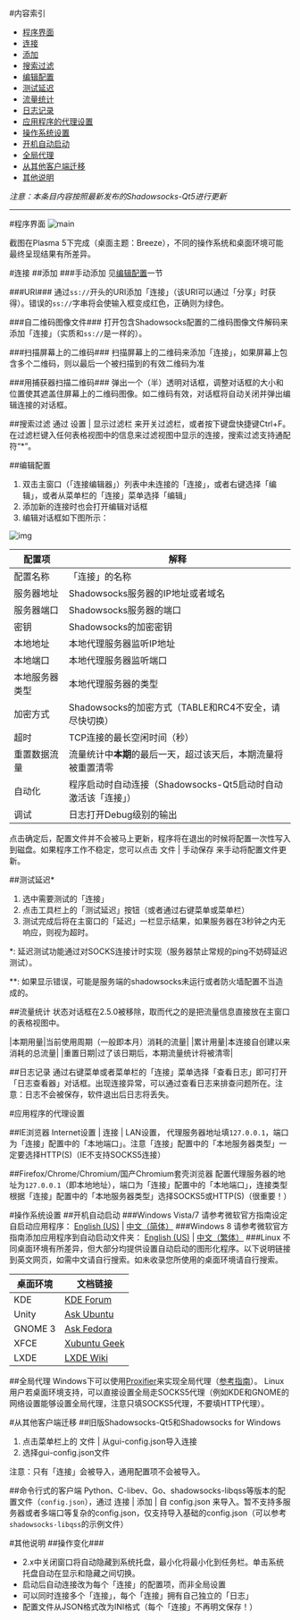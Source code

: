 #内容索引

- [程序界面](#%E7%A8%8B%E5%BA%8F%E7%95%8C%E9%9D%A2)
- [连接](#%E8%BF%9E%E6%8E%A5)
 - [添加](#%E6%B7%BB%E5%8A%A0)
 - [搜索过滤](搜索过滤)
 - [编辑配置](#%E7%BC%96%E8%BE%91%E9%85%8D%E7%BD%AE)
 - [测试延迟](#%E6%B5%8B%E8%AF%95%E5%BB%B6%E8%BF%9F)
 - [流量统计](#%E6%B5%81%E9%87%8F%E7%BB%9F%E8%AE%A1)
 - [日志记录](#%E6%97%A5%E5%BF%97%E8%AE%B0%E5%BD%95)
- [应用程序的代理设置](#%E5%BA%94%E7%94%A8%E7%A8%8B%E5%BA%8F%E7%9A%84%E4%BB%A3%E7%90%86%E8%AE%BE%E7%BD%AE)
- [操作系统设置](#%E6%93%8D%E4%BD%9C%E7%B3%BB%E7%BB%9F%E8%AE%BE%E7%BD%AE)
 - [开机自动启动](#%E5%BC%80%E6%9C%BA%E8%87%AA%E5%8A%A8%E5%90%AF%E5%8A%A8)
 - [全局代理](#%E5%85%A8%E5%B1%80%E4%BB%A3%E7%90%86)
- [从其他客户端迁移](#%E4%BB%8E%E5%85%B6%E4%BB%96%E5%AE%A2%E6%88%B7%E7%AB%AF%E8%BF%81%E7%A7%BB)
- [其他说明](#%E5%85%B6%E4%BB%96%E8%AF%B4%E6%98%8E)

_注意：本条目内容按照最新发布的Shadowsocks-Qt5进行更新_

------------------------------------------------------

#程序界面
![main](http://file.librehat.com/img/connection_manager.png)

截图在Plasma 5下完成（桌面主题：Breeze），不同的操作系统和桌面环境可能最终呈现结果有所差异。

#连接
##添加
###手动添加
见[编辑配置](#编辑配置)一节

###URI###
通过`ss://`开头的URI添加「连接」（该URI可以通过「分享」时获得）。错误的`ss://`字串将会使输入框变成红色，正确则为绿色。

###自二维码图像文件###
打开包含Shadowsocks配置的二维码图像文件解码来添加「连接」（实质和`ss://`是一样的）。

###扫描屏幕上的二维码###
扫描屏幕上的二维码来添加「连接」，如果屏幕上包含多个二维码，则以最后一个被扫描到的有效二维码为准

###用捕获器扫描二维码###
弹出一个（半）透明对话框，调整对话框的大小和位置使其遮盖住屏幕上的二维码图像。如二维码有效，对话框将自动关闭并弹出编辑连接的对话框。

##搜索过滤
通过 设置 | 显示过滤栏 来开关过滤栏，或者按下键盘快捷键Ctrl+F。在过滤栏键入任何表格视图中的信息来过滤视图中显示的连接，搜索过滤支持通配符“\*”。

##编辑配置
1. 双击主窗口（「连接编辑器」）列表中未连接的「连接」，或者右键选择「编辑」，或者从菜单栏的「连接」菜单选择「编辑」
2. 添加新的连接时也会打开编辑对话框
3. 编辑对话框如下图所示：

![img](http://file.librehat.com/img/connection_editor.png)

|配置项|解释|
|-----|-------|
|配置名称|「连接」的名称|
|服务器地址|Shadowsocks服务器的IP地址或者域名|
|服务器端口|Shadowsocks服务器的端口|
|密钥|Shadowsocks的加密密钥|
|本地地址|本地代理服务器监听IP地址|
|本地端口|本地代理服务器监听端口|
|本地服务器类型|本地代理服务器的类型|
|加密方式|Shadowsocks的加密方式（TABLE和RC4不安全，请尽快切换）|
|超时|TCP连接的最长空闲时间（秒）|
|重置数据流量|流量统计中**本期**的最后一天，超过该天后，本期流量将被重置清零|
|自动化|程序启动时自动连接（Shadowsocks-Qt5启动时自动激活该「连接」）|
|调试|日志打开Debug级别的输出|

点击确定后，配置文件并不会被马上更新，程序将在退出的时候将配置一次性写入到磁盘。如果程序工作不稳定，您可以点击 文件 | 手动保存 来手动将配置文件更新。

##测试延迟\*
1. 选中需要测试的「连接」
2. 点击工具栏上的「测试延迟」按钮（或者通过右键菜单或菜单栏）
3. 测试完成后将在主窗口的「延迟」一栏显示结果，如果服务器在3秒钟之内无响应，则视为超时。

\*: 延迟测试功能通过对SOCKS连接计时实现（服务器禁止常规的ping不妨碍延迟测试）。

\*\*: 如果显示错误，可能是服务端的shadowsocks未运行或者防火墙配置不当造成的。

##流量统计
状态对话框在2.5.0被移除，取而代之的是把流量信息直接放在主窗口的表格视图中。

|本期用量|当前使用周期（一般即本月）消耗的流量|
|累计用量|本连接自创建以来消耗的总流量|
|重置日期|过了该日期后，本期流量统计将被清零|

##日志记录
通过右键菜单或者菜单栏的「连接」菜单选择「查看日志」即可打开「日志查看器」对话框。出现连接异常，可以通过查看日志来排查问题所在。注意：日志不会被保存，软件退出后日志将丢失。

#应用程序的代理设置

##IE浏览器
Internet设置 | 连接 | LAN设置， 代理服务器地址填`127.0.0.1`，端口为「连接」配置中的「本地端口」。注意「连接」配置中的「本地服务器类型」一定要选择HTTP(S)（IE不支持SOCKS5连接）

##Firefox/Chrome/Chromium/国产Chromium套壳浏览器
配置代理服务器的地址为`127.0.0.1`（即本地地址），端口为「连接」配置中的「本地端口」，连接类型根据「连接」配置中的「本地服务器类型」选择SOCKS5或HTTP(S)（很重要！）

#操作系统设置
##开机自动启动
###Windows Vista/7
请参考微软官方指南设定自启动应用程序： [English (US)](http://windows.microsoft.com/en-US/windows/run-program-automatically-windows-starts#1TC=windows-7) | [中文（简体）](http://windows.microsoft.com/zh-CN/windows/run-program-automatically-windows-starts#1TC=windows-7)
###Windows 8
请参考微软官方指南添加应用程序到自动启动文件夹： [English (US)](https://support.microsoft.com/en-us/kb/2806079) | [中文（繁体）](https://support.microsoft.com/en-us/kb/2806079/zh-tw)
###Linux
不同桌面环境有所差异，但大部分均提供设置自动启动的图形化程序。以下说明链接到英文网页，如需中文请自行搜索。如未收录您所使用的桌面环境请自行搜索。

|桌面环境|文档链接|
|------|--------|
|KDE|[KDE Forum](https://forum.kde.org/viewtopic.php?f=15&t=102358)|
|Unity|[Ask Ubuntu](http://askubuntu.com/questions/452661/where-is-start-up-applications-in-14-04-unity)|
|GNOME 3|[Ask Fedora](https://ask.fedoraproject.org/en/question/8926/how-do-you-manage-startup-applications-in-gnome-3/)|
|XFCE|[Xubuntu Geek](http://xubuntugeek.blogspot.ie/2011/12/add-application-to-xfcexubuntu-session.html)|
|LXDE|[LXDE Wiki](http://wiki.lxde.org/en/Autostart)|

##全局代理
Windows下可以使用[Proxifier](http://proxifier.com/)来实现全局代理（[参考指南](https://kyonli.com/p/64)）。
Linux用户若桌面环境支持，可以直接设置全局走SOCKS5代理（例如KDE和GNOME的网络设置能够设置全局代理，注意只填SOCKS5代理，不要填HTTP代理）。

#从其他客户端迁移
##旧版Shadowsocks-Qt5和Shadowsocks for Windows
1. 点击菜单栏上的 文件 | 从gui-config.json导入连接
2. 选择gui-config.json文件

注意：只有「连接」会被导入，通用配置项不会被导入。

##命令行式的客户端
Python、C-libev、Go、shadowsocks-libqss等版本的配置文件（`config.json`），通过 连接 | 添加 | 自 config.json 来导入。暂不支持多服务器或者多端口等复杂的config.json，仅支持导入基础的config.json（可以参考`shadowsocks-libqss`的示例文件）

#其他说明
##操作变化###
- 2.x中关闭窗口将自动隐藏到系统托盘，最小化将最小化到任务栏。单击系统托盘自动在显示和隐藏之间切换。
- 启动后自动连接改为每个「连接」的配置项，而非全局设置
- 可以同时连接多个「连接」，每个「连接」拥有自己独立的「日志」
- 配置文件从JSON格式改为INI格式（每个「连接」不再明文保存！）